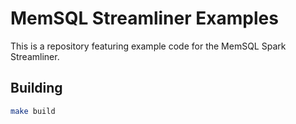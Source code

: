 MemSQL Streamliner Examples
==========================

This is a repository featuring example code for the MemSQL Spark Streamliner.

Building
--------

```bash
make build
```
